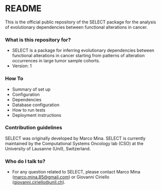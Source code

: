 # README #

This is the official public repository of the SELECT package for the analysis of evolutionary dependencies between functional alterations in cancer.

### What is this repository for? ###

* SELECT is a package for inferring evolutionary dependencies between functional alterations in cancer starting from patterns of alteration occurrences in large tumor sample cohorts.
* Version: 1

### How To ###

* Summary of set up
* Configuration
* Dependencies
* Database configuration
* How to run tests
* Deployment instructions

### Contribution guidelines ###

SELECT was originally developed by Marco Mina. SELECT is currently maintained by the Computational Systems Oncology lab (CSO) at the University of Lausanne (Unil), Switzerland.

### Who do I talk to? ###

* For any question related to SELECT, please contact Marco Mina (marco.mina.85@gmail.com) or Giovanni Ciriello (giovanni.ciriello@unil.ch).